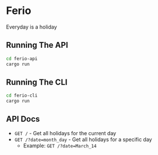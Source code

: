 # Ferio

Everyday is a holiday

## Running The API

```bash
cd ferio-api
cargo run
```

## Running The CLI

```bash
cd ferio-cli
cargo run
```

## API Docs

- `GET /` - Get all holidays for the current day
- `GET /?date=month_day` - Get all holidays for a specific day
  - Example: `GET /?date=March_14`
